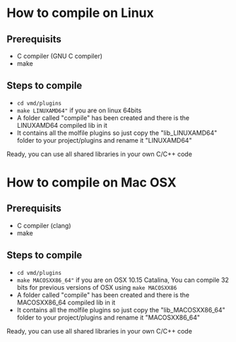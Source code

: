 # How to compile on Linux

## Prerequisits

* C compiler (GNU C compiler)
* make

## Steps to compile

* `cd vmd/plugins`
* `make LINUXAMD64"` if you are on linux 64bits
* A folder called "compile" has been created and there is the LINUXAMD64 compiled lib in it
* It contains all the molfile plugins so just copy the "lib_LINUXAMD64" folder to your project/plugins and rename it "LINUXAMD64"

Ready, you can use all shared libraries in your own C/C++ code

# How to compile on Mac OSX

## Prerequisits

* C compiler (clang)
* make

## Steps to compile

* `cd vmd/plugins`
* `make MACOSXX86_64"` if you are on OSX 10.15 Catalina, You can compile 32 bits for previous versions of OSX using `make MACOSXX86`
* A folder called "compile" has been created and there is the MACOSXX86_64 compiled lib in it
* It contains all the molfile plugins so just copy the "lib_MACOSXX86_64" folder to your project/plugins and rename it "MACOSXX86_64"

Ready, you can use all shared libraries in your own C/C++ code

